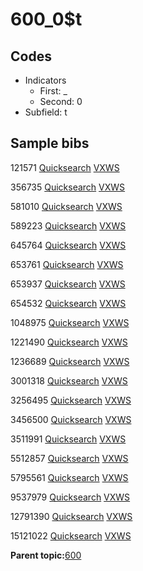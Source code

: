 # 600\_0$t

## Codes

-   Indicators
    -   First: \_
    -   Second: 0
-   Subfield: t

## Sample bibs

121571 [Quicksearch](https://search.library.yale.edu/catalog/121571) [VXWS](http://prodorbis.library.yale.edu:7014/vxws/GetHoldingsService?bibId=121571)

356735 [Quicksearch](https://search.library.yale.edu/catalog/356735) [VXWS](http://prodorbis.library.yale.edu:7014/vxws/GetHoldingsService?bibId=356735)

581010 [Quicksearch](https://search.library.yale.edu/catalog/581010) [VXWS](http://prodorbis.library.yale.edu:7014/vxws/GetHoldingsService?bibId=581010)

589223 [Quicksearch](https://search.library.yale.edu/catalog/589223) [VXWS](http://prodorbis.library.yale.edu:7014/vxws/GetHoldingsService?bibId=589223)

645764 [Quicksearch](https://search.library.yale.edu/catalog/645764) [VXWS](http://prodorbis.library.yale.edu:7014/vxws/GetHoldingsService?bibId=645764)

653761 [Quicksearch](https://search.library.yale.edu/catalog/653761) [VXWS](http://prodorbis.library.yale.edu:7014/vxws/GetHoldingsService?bibId=653761)

653937 [Quicksearch](https://search.library.yale.edu/catalog/653937) [VXWS](http://prodorbis.library.yale.edu:7014/vxws/GetHoldingsService?bibId=653937)

654532 [Quicksearch](https://search.library.yale.edu/catalog/654532) [VXWS](http://prodorbis.library.yale.edu:7014/vxws/GetHoldingsService?bibId=654532)

1048975 [Quicksearch](https://search.library.yale.edu/catalog/1048975) [VXWS](http://prodorbis.library.yale.edu:7014/vxws/GetHoldingsService?bibId=1048975)

1221490 [Quicksearch](https://search.library.yale.edu/catalog/1221490) [VXWS](http://prodorbis.library.yale.edu:7014/vxws/GetHoldingsService?bibId=1221490)

1236689 [Quicksearch](https://search.library.yale.edu/catalog/1236689) [VXWS](http://prodorbis.library.yale.edu:7014/vxws/GetHoldingsService?bibId=1236689)

3001318 [Quicksearch](https://search.library.yale.edu/catalog/3001318) [VXWS](http://prodorbis.library.yale.edu:7014/vxws/GetHoldingsService?bibId=3001318)

3256495 [Quicksearch](https://search.library.yale.edu/catalog/3256495) [VXWS](http://prodorbis.library.yale.edu:7014/vxws/GetHoldingsService?bibId=3256495)

3456500 [Quicksearch](https://search.library.yale.edu/catalog/3456500) [VXWS](http://prodorbis.library.yale.edu:7014/vxws/GetHoldingsService?bibId=3456500)

3511991 [Quicksearch](https://search.library.yale.edu/catalog/3511991) [VXWS](http://prodorbis.library.yale.edu:7014/vxws/GetHoldingsService?bibId=3511991)

5512857 [Quicksearch](https://search.library.yale.edu/catalog/5512857) [VXWS](http://prodorbis.library.yale.edu:7014/vxws/GetHoldingsService?bibId=5512857)

5795561 [Quicksearch](https://search.library.yale.edu/catalog/5795561) [VXWS](http://prodorbis.library.yale.edu:7014/vxws/GetHoldingsService?bibId=5795561)

9537979 [Quicksearch](https://search.library.yale.edu/catalog/9537979) [VXWS](http://prodorbis.library.yale.edu:7014/vxws/GetHoldingsService?bibId=9537979)

12791390 [Quicksearch](https://search.library.yale.edu/catalog/12791390) [VXWS](http://prodorbis.library.yale.edu:7014/vxws/GetHoldingsService?bibId=12791390)

15121022 [Quicksearch](https://search.library.yale.edu/catalog/15121022) [VXWS](http://prodorbis.library.yale.edu:7014/vxws/GetHoldingsService?bibId=15121022)

**Parent topic:**[600](../../tags/600/600.md)

